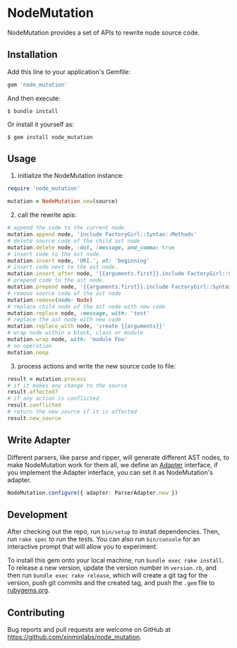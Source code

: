 # NodeMutation

NodeMutation provides a set of APIs to rewrite node source code.

## Installation

Add this line to your application's Gemfile:

```ruby
gem 'node_mutation'
```

And then execute:

    $ bundle install

Or install it yourself as:

    $ gem install node_mutation

## Usage

1. initialize the NodeMutation instance:

```ruby
require 'node_mutation'

mutation = NodeMutation.new(source)
```

2. call the rewrite apis:

```ruby
# append the code to the current node.
mutation.append node, 'include FactoryGirl::Syntax::Methods'
# delete source code of the child ast node
mutation.delete node, :dot, :message, and_comma: true
# insert code to the ast node.
mutation.insert node, 'URI.', at: 'beginning'
# insert code next to the ast node.
mutation.insert_after node, '{{arguments.first}}.include FactoryGirl::Syntax::Methods'
# prepend code to the ast node.
mutation.prepend node, '{{arguments.first}}.include FactoryGirl::Syntax::Methods'
# remove source code of the ast node
mutation.remove(node: Node)
# replace child node of the ast node with new code
mutation.replace node, :message, with: 'test'
# replace the ast node with new code
mutation.replace_with node, 'create {{arguments}}'
# wrap node within a block, class or module
mutation.wrap node, with: 'module Foo'
# no operation
mutation.noop
```

3. process actions and write the new source code to file:

```ruby
result = mutation.process
# if it makes any change to the source
result.affected?
# if any action is conflicted
result.conflicted
# return the new source if it is affected
result.new_source
```

## Write Adapter

Different parsers, like parse and ripper, will generate different AST nodes, to make NodeMutation work for them all,
we define an [Adapter](https://github.com/xinminlabs/node-mutation-ruby/blob/main/lib/node_mutation/adapter.rb) interface,
if you implement the Adapter interface, you can set it as NodeMutation's adapter.

```typescript
NodeMutation.configure({ adapter: ParserAdapter.new })
```

## Development

After checking out the repo, run `bin/setup` to install dependencies. Then, run `rake spec` to run the tests. You can also run `bin/console` for an interactive prompt that will allow you to experiment.

To install this gem onto your local machine, run `bundle exec rake install`. To release a new version, update the version number in `version.rb`, and then run `bundle exec rake release`, which will create a git tag for the version, push git commits and the created tag, and push the `.gem` file to [rubygems.org](https://rubygems.org).

## Contributing

Bug reports and pull requests are welcome on GitHub at https://github.com/xinminlabs/node_mutation.
